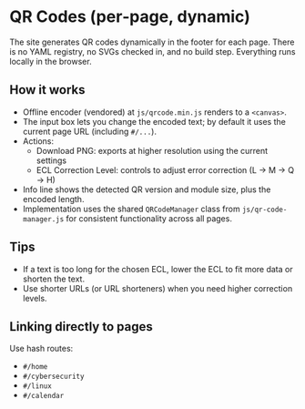 # QR Codes (per‑page, dynamic)

The site generates QR codes dynamically in the footer for each page. There is no YAML registry, no SVGs checked in, and no build step. Everything runs locally in the browser.

## How it works

- Offline encoder (vendored) at `js/qrcode.min.js` renders to a `<canvas>`.
- The input box lets you change the encoded text; by default it uses the current page URL (including `#/...`).
- Actions:
  - Download PNG: exports at higher resolution using the current settings
  - ECL Correction Level: controls to adjust error correction (L → M → Q → H)
- Info line shows the detected QR version and module size, plus the encoded length.
- Implementation uses the shared `QRCodeManager` class from `js/qr-code-manager.js` for consistent functionality across all pages.

## Tips

- If a text is too long for the chosen ECL, lower the ECL to fit more data or shorten the text.
- Use shorter URLs (or URL shorteners) when you need higher correction levels.

## Linking directly to pages

Use hash routes:

- `#/home`
- `#/cybersecurity`
- `#/linux`
- `#/calendar`
